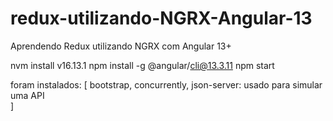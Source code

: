 # redux-utilizando-NGRX-Angular-13
Aprendendo Redux utilizando NGRX com Angular 13+

nvm install v16.13.1
npm install -g @angular/cli@13.3.11
npm start

foram instalados: [
    bootstrap,
    concurrently,
    json-server: usado para simular uma API   
]
